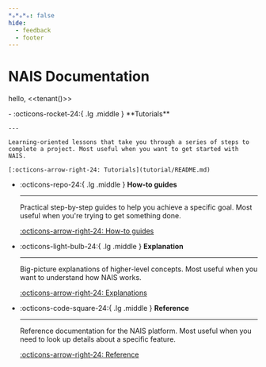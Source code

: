 ```yaml
---
ᴴₒᴴₒᴴₒ: false
hide:
  - feedback
  - footer
---
```


# NAIS Documentation

hello, <<tenant()>>

<div class="grid cards" markdown>
-   :octicons-rocket-24:{ .lg .middle } **Tutorials**

    ---

    Learning-oriented lessons that take you through a series of steps to complete a project. Most useful when you want to get started with NAIS.

    [:octicons-arrow-right-24: Tutorials](tutorial/README.md)

- :octicons-repo-24:{ .lg .middle } **How-to guides**

    ---

    Practical step-by-step guides to help you achieve a specific goal. Most useful when you're trying to get something done.

    [:octicons-arrow-right-24: How-to guides](how-to/README.md)

- :octicons-light-bulb-24:{ .lg .middle } **Explanation**

    ---

    Big-picture explanations of higher-level concepts. Most useful when you want to understand how NAIS works.

    [:octicons-arrow-right-24: Explanations](explanation/README.md)

- :octicons-code-square-24:{ .lg .middle } **Reference**

    ---

    Reference documentation for the NAIS platform. Most useful when you need to look up details about a specific feature.

    [:octicons-arrow-right-24: Reference](reference/README.md)

</div>
